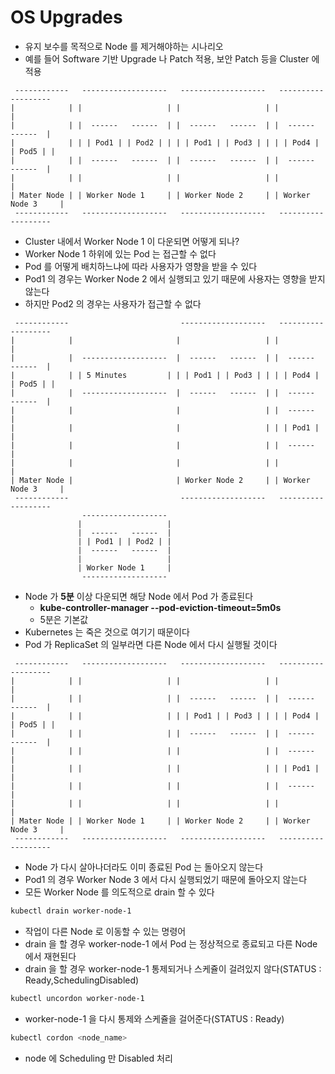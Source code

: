 # OS Upgrades

* 유지 보수를 목적으로 Node 를 제거해야하는 시나리오
* 예를 들어 Software 기반 Upgrade 나 Patch 적용, 보안 Patch 등을 Cluster 에 적용

```
 ------------   -------------------   -------------------   -------------------  
|            | |                   | |                   | |                   | 
|            | |  ------   ------  | |  ------   ------  | |  ------   ------  | 
|            | | | Pod1 | | Pod2 | | | | Pod1 | | Pod3 | | | | Pod4 | | Pod5 | | 
|            | |  ------   ------  | |  ------   ------  | |  ------   ------  | 
|            | |                   | |                   | |                   | 
| Mater Node | | Worker Node 1     | | Worker Node 2     | | Worker Node 3     | 
 ------------   -------------------   -------------------   -------------------  
```

* Cluster 내에서 Worker Node 1 이 다운되면 어떻게 되나?
* Worker Node 1 하위에 있는 Pod 는 접근할 수 없다
* Pod 를 어떻게 배치하느냐에 따라 사용자가 영향을 받을 수 있다
* Pod1 의 경우는 Worker Node 2 에서 실행되고 있기 때문에 사용자는 영향을 받지 않는다
* 하지만 Pod2 의 경우는 사용자가 접근할 수 없다


```
 ------------                         -------------------   -------------------  
|            |                       |                   | |                   | 
|            |  -------------------  |  ------   ------  | |  ------   ------  | 
|            | | 5 Minutes         | | | Pod1 | | Pod3 | | | | Pod4 | | Pod5 | | 
|            |  -------------------  |  ------   ------  | |  ------   ------  | 
|            |                       |                   | |  ------           | 
|            |                       |                   | | | Pod1 |          | 
|            |                       |                   | |  ------           | 
|            |                       |                   | |                   | 
| Mater Node |                       | Worker Node 2     | | Worker Node 3     | 
 ------------                         -------------------   -------------------  
                -------------------                                              
               |                   |                                             
               |  ------   ------  |                                             
               | | Pod1 | | Pod2 | |                                             
               |  ------   ------  |                                             
               |                   |                                             
               | Worker Node 1     |                                             
                -------------------                                              
```

* Node 가 **5분** 이상 다운되면 해당 Node 에서 Pod 가 종료된다
    * **kube-controller-manager --pod-eviction-timeout=5m0s**
    * 5분은 기본값
* Kubernetes 는 죽은 것으로 여기기 때문이다
* Pod 가 ReplicaSet 의 일부라면 다른 Node 에서 다시 실행될 것이다

```
 ------------   -------------------   -------------------   -------------------  
|            | |                   | |                   | |                   | 
|            | |                   | |  ------   ------  | |  ------   ------  | 
|            | |                   | | | Pod1 | | Pod3 | | | | Pod4 | | Pod5 | | 
|            | |                   | |  ------   ------  | |  ------   ------  | 
|            | |                   | |                   | |  ------           | 
|            | |                   | |                   | | | Pod1 |          | 
|            | |                   | |                   | |  ------           | 
|            | |                   | |                   | |                   | 
| Mater Node | | Worker Node 1     | | Worker Node 2     | | Worker Node 3     | 
 ------------   -------------------   -------------------   -------------------  
```

* Node 가 다시 살아나더라도 이미 종료된 Pod 는 돌아오지 않는다
* Pod1 의 경우 Worker Node 3 에서 다시 실행되었기 때문에 돌아오지 않는다
* 모든 Worker Node 를 의도적으로 drain 할 수 있다

```bash
kubectl drain worker-node-1
```

* 작업이 다른 Node 로 이동할 수 있는 명령어
* drain 을 할 경우 worker-node-1 에서 Pod 는 정상적으로 종료되고 다른 Node 에서 재현된다
* drain 을 할 경우 worker-node-1 통제되거나 스케쥴이 걸려있지 않다(STATUS : Ready,SchedulingDisabled)

```bash
kubectl uncordon worker-node-1
```

* worker-node-1 을 다시 통제와 스케쥴을 걸어준다(STATUS : Ready)

```bash
kubectl cordon <node_name>
```

* node 에 Scheduling 만 Disabled 처리